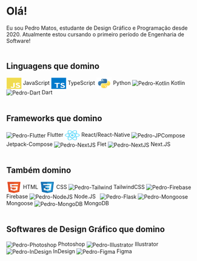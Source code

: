 <h1>Olá!</h1>
Eu sou Pedro Matos, estudante de Design Gráfico e Programação desde 2020. Atualmente estou cursando o primeiro período de Engenharia de Software!

<div style="display: inline_block"><br>
  <h2>Linguagens que domino</h2>
  <img align="center" alt="Pedro-JS" height="30" width="40" src="https://raw.githubusercontent.com/devicons/devicon/master/icons/javascript/javascript-plain.svg"> JavaScript 
  <img align="center" alt="Pedro-TS" height="30" width="40" src="https://raw.githubusercontent.com/devicons/devicon/master/icons/typescript/typescript-plain.svg"> TypeScript
  <img align="center" alt="Pedro-Python" height="30" width="40" src="https://raw.githubusercontent.com/devicons/devicon/master/icons/python/python-original.svg"> Python
  <img align="center" alt="Pedro-Kotlin" height="30" width="40" src="https://cdn.jsdelivr.net/gh/devicons/devicon@latest/icons/kotlin/kotlin-original.svg"> Kotlin
  <img align="center" alt="Pedro-Dart" height="30" width="40" src="https://cdn.jsdelivr.net/gh/devicons/devicon@latest/icons/dart/dart-original.svg"> Dart
</div>

<div style="display: inline_block"><br>
  <h2>Frameworks que domino</h2>
  <img align="center" alt="Pedro-Flutter" height="30" width="40" src="https://cdn.jsdelivr.net/gh/devicons/devicon@latest/icons/flutter/flutter-original.svg"> Flutter
  <img align="center" alt="Pedro-React" height="30" width="40" src="https://raw.githubusercontent.com/devicons/devicon/master/icons/react/react-original.svg"> React/React-Native
  <img align="center" alt="Pedro-JPCompose" height="30" width="40" src="https://cdn.jsdelivr.net/gh/devicons/devicon@latest/icons/jetpackcompose/jetpackcompose-original.svg"> Jetpack-Compose
  <img align="center" alt="Pedro-NextJS" height="35" width="40" src="https://media.dev.to/cdn-cgi/image/width=1080,height=1080,fit=cover,gravity=auto,format=auto/https%3A%2F%2Fdev-to-uploads.s3.amazonaws.com%2Fuploads%2Farticles%2Fiwcjrl1a5uysgjy9vei1.png"> Flet
  <img align="center" alt="Pedro-NextJS" height="35" width="45" src="https://cdn.jsdelivr.net/gh/devicons/devicon@latest/icons/nextjs/nextjs-original.svg"> Next.JS
</div>

<div style="display: inline_block"><br>
  <h2>Também domino</h2>
  <img align="center" alt="Pedro-HTML" height="30" width="40" src="https://raw.githubusercontent.com/devicons/devicon/master/icons/html5/html5-original.svg"> HTML
  <img align="center" alt="Pedro-CSS" height="30" width="40" src="https://raw.githubusercontent.com/devicons/devicon/master/icons/css3/css3-original.svg"> CSS
  <img align="center" alt="Pedro-Tailwind" height="30" width="40" src="https://cdn.jsdelivr.net/gh/devicons/devicon@latest/icons/tailwindcss/tailwindcss-original.svg"> TailwindCSS
  <img align="center" alt="Pedro-Firebase" height="30" width="40" src="https://cdn.jsdelivr.net/gh/devicons/devicon@latest/icons/firebase/firebase-original.svg"> Firebase
  <img align="center" alt="Pedro-NodeJS" height="30" width="40" src="https://cdn.jsdelivr.net/gh/devicons/devicon@latest/icons/nodejs/nodejs-original.svg"> Node.JS &nbsp;
  <img align="center" alt="Pedro-Flask" height="50" width="50" src="https://img.icons8.com/?size=100&id=MHcMYTljfKOr&format=png&color=FFFFFF">
  <img align="center" alt="Pedro-Mongoose" height="40" width="50" src="https://cdn.jsdelivr.net/gh/devicons/devicon@latest/icons/mongoose/mongoose-original-wordmark.svg"> Mongoose
  <img align="center" alt="Pedro-MongoDB" height="30" width="40" src="https://cdn.jsdelivr.net/gh/devicons/devicon@latest/icons/mongodb/mongodb-original.svg"> MongoDB
</div>

<div style="display: inline_block"><br>
  <h2>Softwares de Design Gráfico que domino</h2>
  <img align="center" alt="Pedro-Photoshop" height="35" width="45" src="https://cdn.jsdelivr.net/gh/devicons/devicon@latest/icons/photoshop/photoshop-original.svg"> Photoshop
  <img align="center" alt="Pedro-Illustrator" height="30" width="40" src="https://cdn.jsdelivr.net/gh/devicons/devicon@latest/icons/illustrator/illustrator-plain.svg"> Illustrator
  <img align="center" alt="Pedro-InDesign" height="40" width="40" src="https://img.icons8.com/color/48/adobe-indesign--v1.png"> InDesign
  <img align="center" alt="Pedro-Figma" height="26" width="36" src="https://cdn.jsdelivr.net/gh/devicons/devicon@latest/icons/figma/figma-original.svg"> Figma
</div>
